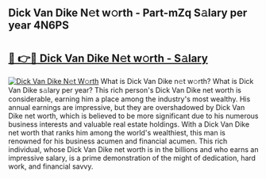 ## Dick Van Dike N𝚎t w𝚘rth - Part-mZq S𝚊lary per year 4N6PS

# <h2><a href="http://gc0bjt.nevu.top/?p=Dick+Van+Dike">🔗 👉🔴 Dick Van Dike N𝚎t w𝚘rth - S𝚊lary</a></h2>

[![Dick Van Dike N𝚎t W𝚘rth](https://i.imgur.com/Oavwk0R.jpeg)](http://gc0bjt.nevu.top/?p=Dick+Van+Dike)
What is Dick Van Dike n𝚎t w𝚘rth? What is Dick Van Dike s𝚊lary per year?
This rich person's Dick Van Dike net worth is considerable, earning him a place among the industry's most wealthy. His annual earnings are impressive, but they are overshadowed by Dick Van Dike net worth, which is believed to be more significant due to his numerous business interests and valuable real estate holdings. With a Dick Van Dike net worth that ranks him among the world's wealthiest, this man is renowned for his business acumen and financial acumen. This rich individual, whose Dick Van Dike net worth is in the billions and who earns an impressive salary, is a prime demonstration of the might of dedication, hard work, and financial savvy.
